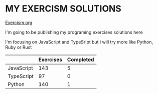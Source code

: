 # MY EXERCISM SOLUTIONS

[Exercism.org](https://exercism.org/)

I'm going to be publishing my programing exercises solutions here

I'm focusing on JavaScript and TypeSript but i will try more like Python, Ruby or Rust

|             | Exercises  | Completed  | 
| ----------- | ---------- | ---------- |
| JavaScript  |  143       |  5         |
| TypeScript  |  97        |  0         |
| Python      |  140       |  1         |#   E x e r c i s m _ s o l u t i o n s 
 
 
